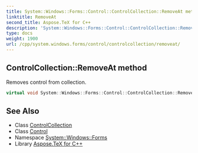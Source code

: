 ```yaml
---
title: System::Windows::Forms::Control::ControlCollection::RemoveAt method
linktitle: RemoveAt
second_title: Aspose.TeX for C++
description: 'System::Windows::Forms::Control::ControlCollection::RemoveAt method. Removes control from collection in C++.'
type: docs
weight: 1900
url: /cpp/system.windows.forms/control/controlcollection/removeat/
---
```

## ControlCollection::RemoveAt method


Removes control from collection.

```cpp
virtual void System::Windows::Forms::Control::ControlCollection::RemoveAt(int index) override
```

## See Also

* Class [ControlCollection](../)
* Class [Control](../../)
* Namespace [System::Windows::Forms](../../../)
* Library [Aspose.TeX for C++](../../../../)
